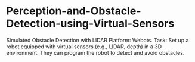 # Perception-and-Obstacle-Detection-using-Virtual-Sensors
Simulated Obstacle Detection with LIDAR 
Platform: Webots.
Task: Set up a robot equipped with virtual sensors (e.g., LIDAR, depth) in a 3D environment. They can program the robot to detect and avoid obstacles.
